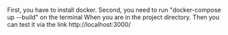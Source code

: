 First, you have to install docker.
Second, you need to run "docker-compose up --build" on the terminal When you are in the project directory. 
Then you can test it via the link http://localhost:3000/
